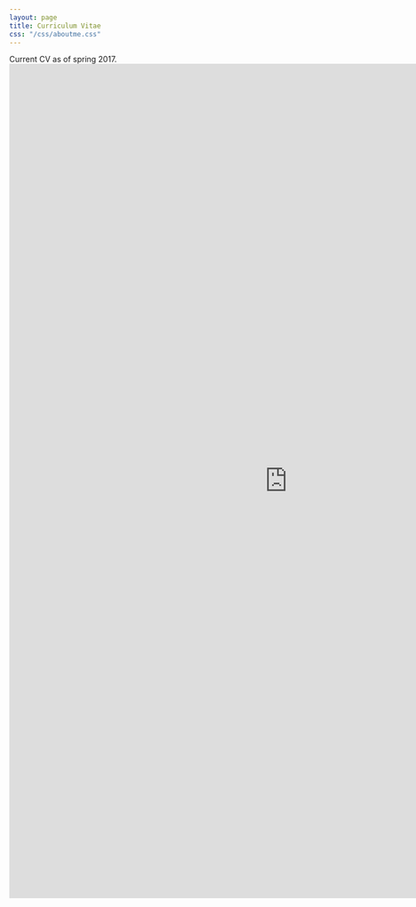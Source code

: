```yaml
---
layout: page
title: Curriculum Vitae
css: "/css/aboutme.css"
---
```

<div id="aboutme-section">
  

<p class="about-text">
  Current CV as of spring 2017. 
  
<iframe src='https://gtvault-my.sharepoint.com/personal/ntesta3_gatech_edu/_layouts/15/WopiFrame.aspx?sourcedoc={06fef8fe-7044-42a4-a73b-6ed0cc495192}&action=embedview&wdStartOn=1' width='1000px' height='1500px' frameborder='0'>This is an embedded <a target='_blank' href='https://office.com'>Microsoft Office</a> document, powered by <a target='_blank' href='https://office.com/webapps'>Office Online</a>.</iframe>

</p>
